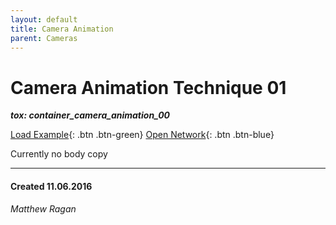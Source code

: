 ```yaml
---
layout: default
title: Camera Animation
parent: Cameras
---
```


# Camera Animation Technique 01
***tox: container_camera_animation_00***  

[Load Example](?remoteTox=https://github.com/raganmd/touchdesigner-community-examples-code/blob/main/tox/container_camera_animation-00.tox?raw=true){: .btn .btn-green} [Open Network](?openNetwork=True){: .btn .btn-blue}

Currently no body copy

---
#### Created 11.06.2016
*Matthew Ragan*